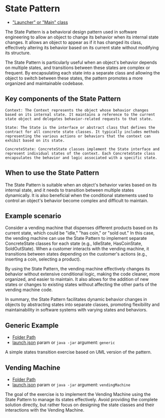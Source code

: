 # State Pattern

- ["Launcher" or "Main" class](./src/main/java/it/gb/StatePattern.java)

The State Pattern is a behavioral design pattern used in software engineering to allow an object to change its behavior when its internal state changes. It allows an object to appear as if it has changed its class, effectively altering its behavior based on its current state without modifying its structure.

The State Pattern is particularly useful when an object's behavior depends on multiple states, and transitions between these states are complex or frequent. By encapsulating each state into a separate class and allowing the object to switch between these states, the pattern promotes a more organized and maintainable codebase.

## Key components of the State Pattern

    Context: The Context represents the object whose behavior changes based on its internal state. It maintains a reference to the current state object and delegates behavior-related requests to that state.

    State: The State is the interface or abstract class that defines the contract for all concrete state classes. It typically includes methods representing the various actions or behaviors that the context can exhibit based on its state.

    ConcreteState: ConcreteState classes implement the State interface and represent individual states of the context. Each ConcreteState class encapsulates the behavior and logic associated with a specific state.

## When to use the State Pattern

The State Pattern is suitable when an object's behavior varies based on its internal state, and it needs to transition between multiple states dynamically. It is also beneficial when the conditional statements used to control an object's behavior become complex and difficult to maintain.

## Example scenario

Consider a vending machine that dispenses different products based on its current state, which could be "idle," "has coin," or "sold out." In this case, the vending machine can use the State Pattern to implement separate ConcreteState classes for each state (e.g., IdleState, HasCoinState, SoldOutState). When a customer interacts with the vending machine, it transitions between states depending on the customer's actions (e.g., inserting a coin, selecting a product).

By using the State Pattern, the vending machine effectively changes its behavior without extensive conditional logic, making the code cleaner, more organized, and easier to maintain. It also allows for the addition of new states or changes to existing states without affecting the other parts of the vending machine code.

In summary, the State Pattern facilitates dynamic behavior changes in objects by abstracting states into separate classes, promoting flexibility and maintainability in software systems with varying states and behaviors.

## Generic Example

- [Folder Path](./src/main/java/it/gb/generic)
- [launch.json](../../.vscode/launch.json) param or `java -jar` argument: `generic`

A simple states transition exercise based on UML version of the pattern.

## Vending Machine

- [Folder Path](./src/main/java/it/gb/vendingMachine)
- [launch.json](../../.vscode/launch.json) param or `java -jar` argument: `vendingMachine`

The goal of the exercise is to implement the Vending Machine using the State Pattern to manage its states effectively. Avoid providing the complete solution directly, but rather focus on designing the state classes and their interactions with the Vending Machine.

